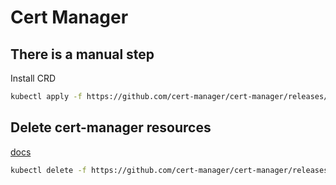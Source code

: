 # Cert Manager

## There is a manual step

Install CRD

```bash
kubectl apply -f https://github.com/cert-manager/cert-manager/releases/download/v1.15.3/cert-manager.crds.yaml
```

## Delete cert-manager resources

[docs](https://cert-manager.io/docs/installation/kubectl/#uninstalling)

```bash
kubectl delete -f https://github.com/cert-manager/cert-manager/releases/download/v1.15.3/cert-manager.yaml
```
